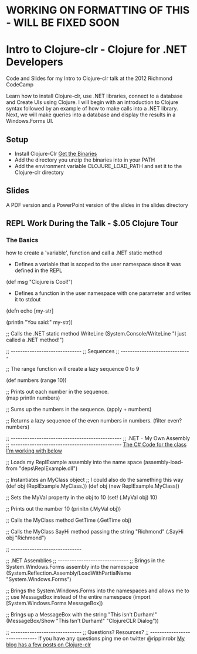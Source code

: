 # WORKING ON FORMATTING OF THIS - WILL BE FIXED SOON

Intro to Clojure-clr - Clojure for .NET Developers
====================================================

Code and Slides for my Intro to Clojure-clr talk at the 2012 Richmond CodeCamp 

Learn how to install Clojure-clr, use .NET libraries, connect to a database and Create UIs using Clojure. I will begin with an introduction to Clojure syntax followed by an example of how to make calls into a .NET library. Next, we will make queries into a database and display the results in a Windows.Forms UI.

## Setup 
- Install Clojure-Clr [Get the Binaries](https://github.com/clojure/clojure-clr/wiki/Getting-binaries)
- Add the directory you unzip the binaries into in your PATH
- Add the environment variable CLOJURE_LOAD_PATH and set it to the Clojure-clr directory

## Slides
A PDF version and a PowerPoint version of the slides in the slides directory

## REPL Work During the Talk - $.05 Clojure Tour
### The Basics
how to create a 'variable', function and call a .NET static method

- Defines a variable that is scoped to the user namespace since it was defined in the REPL

(def msg "Clojure is Cool!")


- Defines a function in the user namespace with one parameter and writes it to stdout

(defn echo [my-str]

  (println "You said:" my-str))

;; Calls the .NET static method WriteLine
(System.Console/WriteLine "I just called a .NET method!")

;; ------------------------------
;; Sequences
;; ------------------------------

;; The range function will create a lazy sequence 0 to 9

(def numbers (range 10))
 
;; Prints out each number in the sequence.  
(map println numbers)

;; Sums up the numbers in the sequence.
(apply + numbers)

;; Returns a lazy sequence of the even numbers in numbers.
(filter even? numbers)

;; -----------------------------------------------
;; .NET - My Own Assembly
;; -----------------------------------------------
[The C# Code for the class I'm working with below ](https://github.com/rippinrobr/intro-to-clojureclr-talk/blob/master/dotnet_src/HockeyStats/ReplExample/Class1.cs)

;; Loads my ReplExample assembly into the name space
(assembly-load-from "deps\\ReplExample.dll")

;; Instantiates an MyClass object 
;; I could also do the samething this way (def obj (ReplExample.MyClass.))
(def obj (new ReplExample.MyClass)) 

;; Sets the MyVal property in the obj to 10
(set! (.MyVal obj) 10)

;; Prints out the number 10
(prinltn (.MyVal obj))

;; Calls the MyClass method GetTime
(.GetTime obj)

;; Calls the MyClass SayHi method passing the string "Richmond"
(.SayHi obj "Richmond")

;; ------------------------------

;; .NET Assemblies
;; ------------------------------
;; Brings in the System.Windows.Forms assembly into the namespace
(System.Reflection.Assembly/LoadWithPartialName "System.Windows.Forms")

;; Brings the System.Windows.Forms into the namespaces and allows me to
;; use MessageBox instead of the entire namespace
(import [System.Windows.Forms MessageBox])

;; Brings up a MessageBox with the string "This isn't Durham!"
(MessageBox/Show "This Isn't Durham!" "ClojureCLR Dialog"))

;; ------------------------------
;; Questions? Resources?
;; ------------------------------
If you have any questions ping me on twitter @rippinrobr
[My blog has a few posts on Clojure-clr](http://www.myclojureadventure.com/search/label/clojureclr)

